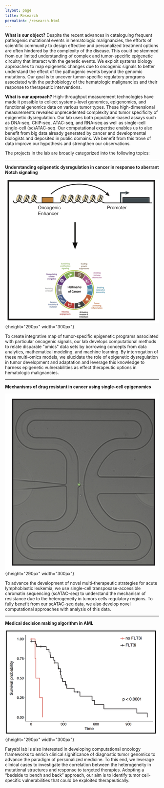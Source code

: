 ```yaml
---
layout: page
title: Research
permalink: /research.html
---
```


**What is our object?** Despite the recent advances in cataloguing frequent pathogenic mutational events in hematologic malignancies, the efforts of scientific community to design effective and personalized treatment options are often hindered by the complexity of the disease. This could be stemmed from our limited understanding of complex and tumor-specific epigenetic circuitry that interact with the genetic events. We exploit systems biology approaches to map epigenetic changes due to oncogenic signals to better understand the effect of the pathogenic events beyond the genomic mutations. Our goal is to uncover tumor-specific regulatory programs associated with the pathobiology of the hematologic malignancies and their response to therapeutic interventions.

**What is our approach?** High-throughput measurement technologies have made it possible to collect systems-level genomics, epigenomics, and functional genomics data on various tumor types. These high-dimensional measurements revealed unprecedented complexity and tumor specificity of epigenetic dysregulation. Our lab uses both population-based assays such as DNA-seq, ChIP-seq, ATAC-seq, and RNA-seq as well as single-cell single-cell (sc)ATAC-seq. Our computational expertise enables us to also benefit from big data already generated by cancer and developmental biologists and deposited in public domains. We benefit from this trove of data improve our hypothesis and strengthen our observations. 

The projects in the lab are broadly categorized into the following topics: 

----

**Understanding epigenetic dysregulation in cancer in response to aberrant Notch signaling**

![Epegenetics in Cancer](assets/epigenetics.png){:height="290px" width="300px"} 

To create integrative map of tumor-specific epigenetic programs associated with particular oncogenic signals, our lab develops computational methods to relate disparate "omics" data sets by borrowing concepts from data analytics, mathematical modeling, and machine learning. By interrogation of these multi-omics models, we elucidate the role of epigenetic dysregulation in tumor development and adaptation and leverage this knowledge to harness epigenetic vulnerabilities as effect therapeutic options in hematologic malignancies.

----

**Mechanisms of drug resistant in cancer using single-cell epigenomics**

![Singel Cell Epegenetics in Cancer](assets/singleCell.jpg){:height="290px" width="300px"} 

To advance the development of novel multi-therapeutic strategies for acute lymphoblastic leukemia, we use single-cell transposase-accessible chromatin sequencing (scATAC-seq) to understand the mechanism of resistance due to the heterogeneity in tumors cells regulatory regions. To fully benefit from our scATAC-seq data, we also develop novel computational approaches with analysis of this data. 

----

**Medical decision making algorithm in AML**

![FLT3 in AML](assets/precision.png){:height="290px" width="300px"} 

Faryabi lab is also interested in developing computational oncology frameworks to enrich clinical significance of diagnostic tumor genomics to advance the paradigm of personalized medicine. To this end, we leverage clinical cases to investigate the correlation between the heterogeneity in mutational structures and response to targeted therapies. Adopting a “bedside to bench and back” approach, our aim is to identify tumor cell-specific vulnerabilities that could be exploited therapeutically.
